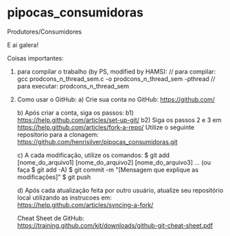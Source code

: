 # pipocas_consumidoras
Produtores/Consumidores

E ai galera!

Coisas importantes:

1) para compilar o trabalho (by PS, modified by HAMS):
	// para compilar: gcc prodcons_n_thread_sem.c -o prodcons_n_thread_sem -pthread
	// para executar: prodcons_n_thread_sem

2) Como usar o GitHub:
	a) Crie sua conta no GitHub: https://github.com/
	
	b) Após criar a conta, siga os passos:
		b1) https://help.github.com/articles/set-up-git/
		b2) Siga os passos 2 e 3 em https://help.github.com/articles/fork-a-repo/
			Utilize o seguinte repositorio para a clonagem: https://github.com/henrisilver/pipocas_consumidoras.git

	c) A cada modificação, utilize os comandos:
		$ git add [nome_do_arquivo1] [nome_do_arquivo2] [nome_do_arquivo3] ...
		(ou faça $ git add -A)
		$ git commit -m "[Mensagem que explique as modificações]"
		$ git push
	
	d) Após cada atualização feita por outro usuário, atualize seu repositório local utilizando as
	instrucoes em: https://help.github.com/articles/syncing-a-fork/

	Cheat Sheet de GitHub: https://training.github.com/kit/downloads/github-git-cheat-sheet.pdf